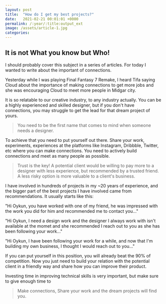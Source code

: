 ```yaml
---
layout: post
title:  "How do I get my best projects?"
date:   2021-02-21 00:01:01 +0000
permalink: /:year/:title:output_ext
image: /assets/article-1.jpg
categories: 
---
```


<div class="max-width">
	<h2>It is not What you know but Who!</h2>
	<p>I should probably cover this subject in a series of articles. For today I wanted to write about the important of connections.</p> 
	<p>Yesterday while I was playing Final Fantasy 7 Remake, I heard Tifa saying Cloud about the importance of making connections to get more jobs and she was encouraging Cloud to meet more people in Midgar city.</p>
	<p>It is so relatable to our creative industry, to any industry actually. You can be a highly experienced and skilled designer, but if you don't have connections, you may struggle to get the lead for that dream project of yours.</p>
	<blockquote>You need to be the first name that comes to mind when someone needs a designer.</blockquote>
	<p>To achieve that you need to put yourself out there. Share your work, experiments, experiences at the platforms like Instagram, Dribbble, Twitter, etc where you can make connections. You need to actively build connections and meet as many people as possible. </p>
	<blockquote>Trust is the key! A potential client would be willing to pay more to a designer with less experience, but recommended by a trusted friend. A less risky option is more valuable to a client's business.</blockquote>
	<p class="mb5">I have involved in hundreds of projects in my ~20 years of experience, and the bigger part of the best projects I have involved came from recommendations. It usually starts like this:</p>
	<p class="indent-speech">"Hi Oykun, you have worked with one of my friend, he was impressed with the work you did for him and recommended me to contact you..."</p>
	<p class="indent-speech">"Hi Oykun, I need a design work and the designer I always work with isn't available at the momet and she recommended I reach out to you as she has been following your work..."</p>
	<p class="indent-speech">"Hi Oykun, I have been following your work for a while, and now that I'm building my own business, I thought I would reach out to you..."</p>
	<p class="mt5">If you can put yourself in this position, you will already beat the 90% of competition. Now you just need to build your relation with the potential client in a friendly way and share how you can improve their product.</p>
	<p>Investing time in improving technical skills is very important, but make sure to give enough time to</p>
	<blockquote>Make connections, Share your work and the dream projects will find you.</blockquote>
</div>